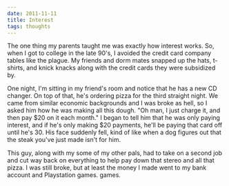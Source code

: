 ```yaml
---
date: 2011-11-11
title: Interest
tags: thoughts
---
```


The one thing my parents taught me was exactly how interest works. So, when I got to college in the late 90's, I avoided the credit card company tables like the plague. My friends and dorm mates snapped up the hats, t-shirts, and knick knacks along with the credit cards they were subsidized by.

One night, I'm sitting in my friend's room and notice that he has a new CD changer. On top of that, he's ordering pizza for the third straight night. We came from similar economic backgrounds and I was broke as hell, so I asked him how he was making all this dough. "Oh man, I just charge it, and then pay $20 on it each month." I began to tell him that he was only paying interest, and if he's only making $20 payments, he'll be paying that card off until he's 30. His face suddenly fell, kind of like when a dog figures out that the steak you've just made isn't for him. 

This guy, along with my some of my other pals, had to take on a second job and cut way back on everything to help pay down that stereo and all that pizza. I was still broke, but at least the money I made went to my bank account and Playstation games. games.